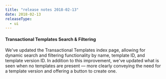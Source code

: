 ```yaml
---
title: "release notes 2018-02-13"
date: 2018-02-13
releaseType:
  - ui
---
```


####	Transactional Templates Search & Filtering

We've updated the Transactional Templates index page, allowing for dynamic search and filtering functionality by name, template ID, and template version ID. In addition to this improvement, we've updated what is seen when no templates are present –– more clearly conveying the need for a template version and offering a button to create one.